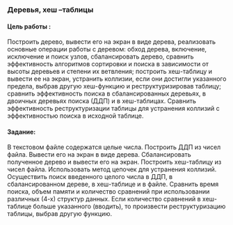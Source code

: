 ### Деревья, хеш –таблицы
#### Цель работы :
Построить дерево, вывести его на экран в виде дерева,
реализовать основные операции работы с деревом: обход дерева,
включение, исключение и поиск узлов, сбалансировать дерево, сравнить
эффективность алгоритмов сортировки и поиска в зависимости от высоты
деревьев и степени их ветвления; построить хеш-таблицу и вывести ее на
экран, устранить коллизии, если они достигли указанного предела, выбрав
другую
хеш-функцию
и
реструктуризировав
таблицу;
сравнить
эффективность поиска в сбалансированных деревьях, в двоичных деревьях
поиска (ДДП) и в хеш-таблицах. Сравнить эффективность реструктуризации
таблицы для устранения коллизий с эффективностью поиска в исходной
таблице.
#### Задание:
В текстовом файле содержатся целые числа. Построить ДДП из чисел файла.
Вывести его на экран в виде дерева. Сбалансировать полученное дерево и
вывести его на экран. Построить хеш-таблицу из чисел файла. Использовать
метод цепочек для устранения коллизий. Осуществить поиск введенного целого
числа в ДДП, в сбалансированном дереве, в хеш-таблице и в файле. Сравнить
время поиска, объем памяти и количество сравнений при использовании
различных (4-х) структур данных. Если количество сравнений в хеш-таблице
больше указанного (вводить), то произвести реструктуризацию таблицы, выбрав
другую функцию.
